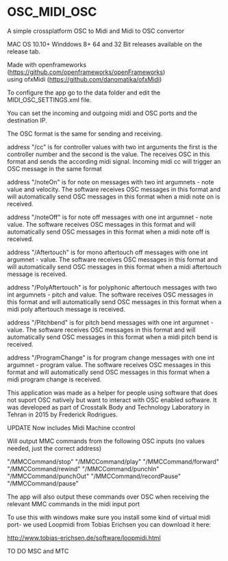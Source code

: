 # OSC_MIDI_OSC

A simple crossplatform OSC to Midi and Midi to OSC convertor

MAC OS 10.10+
Winddows 8+ 64 and 32 Bit releases available on the release tab.

Made with openframeworks (https://github.com/openframeworks/openFrameworks)  
using ofxMidi (https://github.com/danomatika/ofxMidi)

To configure the app go to the data folder and edit the MIDI_OSC_SETTINGS.xml file. 

You can set the incoming and outgoing midi and OSC ports and the destination IP.

The OSC format is the same for sending and receiving. 

address "/cc" is for controller values with two int arguments the first is the controller number and the second is the value. 
The receives OSC in this format and sends the according midi signal. Incoming midi cc will trigger an OSC message in the same format

address "/noteOn" is for note on messages with two int argumnets - note value and velocity. The software receives OSC messages in this format 
and will automatically send OSC messages in this format when a midi note on is received.

address "/noteOff" is for note off messages with one int argumnet - note value. The software receives OSC messages in this format 
and will automatically send OSC messages in this format when a midi note off is received.

address "/Aftertouch" is for mono aftertouch off messages with one int argumnet - value. The software receives OSC messages in this format 
and will automatically send OSC messages in this format when a midi aftertouch message is received.

address "/PolyAftertouch" is for polyphonic aftertouch messages with two int argumnets - pitch and value. The software receives OSC messages in this format 
and will automatically send OSC messages in this format when a midi poly aftertouch message is received.

address "/Pitchbend" is for pitch bend messages with one int argumnet -  value. The software receives OSC messages in this format 
and will automatically send OSC messages in this format when a midi pitch bend is received.

address "/ProgramChange" is for program change messages with one int argumnet - program value. The software receives OSC messages in this format 
and will automatically send OSC messages in this format when a midi program change is received.

This application was made as a helper for people using software that does not suport OSC natively but want to interact with OSC enabled
software. It was developed as part of Crosstalk Body and Technology Laboratory in Tehran in 2015 by Frederick Rodrigues.


UPDATE
Now includes Midi Machine ccontrol

Will output MMC commands from the following OSC inputs (no values needed, just the correct address)

"/MMCCommand/stop"
"/MMCCommand/play"
"/MMCCommand/forward"
"/MMCCommand/rewind"
"/MMCCommand/punchIn"
"/MMCCommand/punchOut"
"/MMCCommand/recordPause"
"/MMCCommand/pause"

The app will also output these commands over OSC when receiving the relevant MMC commands in the midi input port


To use this with windows make sure you install some kind of virtual midi port- we used Loopmidi from Tobias Erichsen you can download it here:

http://www.tobias-erichsen.de/software/loopmidi.html

TO DO 
MSC and MTC



